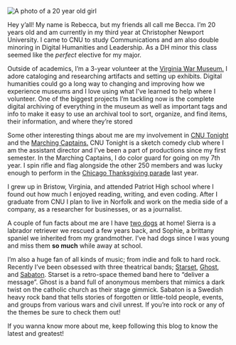 ![A photo of a 20 year old girl](https://photos.app.goo.gl/cZADyizL2qikd7s59)

Hey y’all! My name is Rebecca, but my friends all call me Becca. I’m 20 years old and am currently in my third year at Christopher Newport University. I came to CNU to study Communications and am also double minoring in Digital Humanities and Leadership. As a DH minor this class seemed like the _perfect_ elective for my major. 

Outside of academics, I’m a 3-year volunteer at the [Virginia War Museum.](http://www.warmuseum.org/) I adore cataloging and researching artifacts and setting up exhibits. Digital humanities could go a long way to changing and improving how we experience museums and I love using what I’ve learned to help where I volunteer. One of the biggest projects I’m tackling now is the complete digital archiving of everything in the museum as well as important tags and info to make it easy to use an archival tool to sort, organize, and find items, their information, and where they’re stored

Some other interesting things about me are my involvement in [CNU Tonight](https://www.facebook.com/the.cnu.tonight/) and the [Marching Captains.](https://www.facebook.com/marchingcaptains) CNU Tonight is a sketch comedy club where I am the assistant director and I’ve been a part of productions since my first semester. In the Marching Captains, I do color guard for going on my 7th year. I spin rifle and flag alongside the other 250 members and was lucky enough to perform in the [Chicago Thanksgiving parade](https://www.facebook.com/watch/?v=747070912460769&extid=mSPQvDUtLHLzsOJv) last year. 

I grew up in Bristow, Virginia, and attended Patriot High school where I found out how much I enjoyed reading, writing, and even coding. After I graduate from CNU I plan to live in Norfolk and work on the media side of a company, as a researcher for businesses, or as a journalist. 

A couple of fun facts about me are I have [two dogs](https://photos.app.goo.gl/5pp2pTFy87nFpHgNA) at home! Sierra is a labrador retriever we rescued a few years back, and Sophie, a brittany spaniel we inherited from my grandmother. I’ve had dogs since I was young and miss them **so much** while away at school. 

I’m also a huge fan of all kinds of music; from indie and folk to hard rock. Recently I’ve been obsessed with three theatrical bands; [Starset](http://starsetonline.com/), [Ghost](https://ghost-official.com/), and [Sabaton](https://www.sabaton.net/). Starset is a retro-space themed band here to “deliver a message”. Ghost is a band full of anonymous members that mimics a dark twist on the catholic church as their stage gimmick. Sabaton is a Swedish heavy rock band that tells stories of forgotten or little-told people, events, and groups from various wars and civil unrest. If you’re into rock or any of the themes be sure to check them out! 

If you wanna know more about me, keep following this blog to know the latest and greatest! 




	

